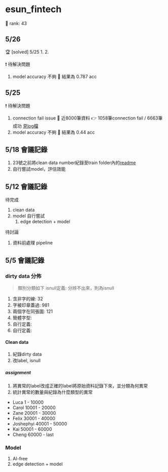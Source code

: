 # esun_fintech


:rocket: rank: 43


## 5/26
:trophy: [solved] 5/25 1. 2.

:exclamation: 待解決問題
1. model accuracy 不夠 :dash:  結果為 0.787 acc


## 5/25
:exclamation: 待解決問題

1. connection fail issue :dash:  近8000筆資料 :point_right: 1058筆connection fail / 6663筆成功 [見log檔](https://docs.google.com/spreadsheets/d/1MOVoaUy45of2n_W1WR_OtxHR-_iFLVQtZrdvdR8Zoqg/edit#gid=244301917)
2. model accuracy 不夠 :dash:  結果為 0.44 acc


## 5/18 會議記錄
1. 23號之前將clean data number紀錄至train folder內的[readme](https://github.com/oceanchad/esun_fintech/tree/main/train#label%E5%88%86%E9%A1%9E)
2. 自行嘗試model，評估效能

## 5/12 會議記錄

待完成
1. clean data
2. model 自行嘗試
   1. edge detection + model

待討論
1. 資料前處理 pipeline

## 5/5 會議記錄

### dirty data 分佈
> 類別分類如下
> isnull定義: 分辨不出來，則為isnull
1. 含非字的線: 32
2. 字被印章蓋過: 981
3. 兩個字在同張圖: 121
4. 簡體字型:
5. 自行定義:
6. 自行定義:

#### Clean data

1. 紀錄dirty data
2. 改label, isnull

##### assignment
1. 將異常的label改成正確的label將原始資料記錄下來，並分類為何異常
2. 統計異常的數量與紀錄為什麼類型的異常

* Luca 1 - 10000
* Carol 10001 - 20000
* Zane 20001 - 30000
* Felix 30001 - 40000
* Joshephyi 40001 - 50000
* Kai 50001 - 60000
* Cheng 60000 - last

### Model 
1. AI-free
2. edge detection + model
